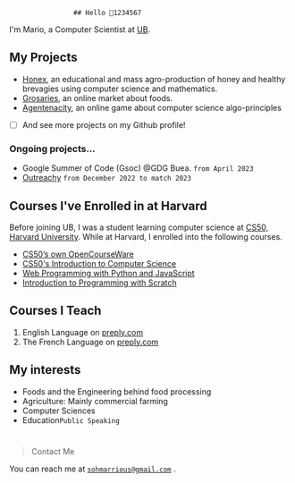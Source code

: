                     ## Hello 👋1234567
I'm Mario, a Computer Scientist at [UB](https://ubuea.cm).

## My Projects
- [Honex](https://honex.com), an educational and mass agro-production of honey and healthy brevagies using computer science and mathematics.
- [Grosaries](https://grocery.com), an online market about foods.
- [Agentenacity](https://agentcalcul.com), an online game about computer science algo-principles
- [ ] And see more projects on my Github profile!
###  Ongoing projects...
- Google Summer of Code (Gsoc) @GDG Buea. `from April 2023`
- [Outreachy](https://www.outreachy.org/)  `from December 2022 to match 2023`

## Courses I've Enrolled in at Harvard
Before joining UB, I was a student learning computer science at
[CS50, Harvard University](https://cs50.harvard.edu). While at Harvard, I enrolled into the following courses.

- [CS50’s own OpenCourseWare](https://cs50.harvard.edu/x/2022/)
- [CS50's Introduction to Computer Science](https://cs50.harvard.edu/x/2022/notes/0/)
- [Web Programming with Python and JavaScript](https://cs50.harvard.edu/web/2020/)
- [Introduction to Programming with Scratch](https://cs50.harvard.edu/scratch/2021/)



## Courses I Teach
1. English Language on [preply.com](https://preply.com/en/tutor/950645/?pref=MjQyODcyOA==&id=1659842056.173593)
2. The French Language on [preply.com](https://preply.com/en/tutor/950645/?pref=MjQyODcyOA==&id=1659842056.173593)

## My interests

- Foods and the Engineering behind food processing
- Agriculture: Mainly commercial farming
- Computer Sciences
- Education`Public Speaking`

# 
  
> Contact Me

You can reach me at [`sohmarrious@gmail.com`](mailto:sohmarrious@gmail.com) 
.

